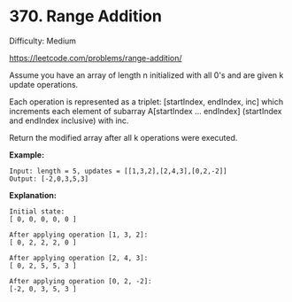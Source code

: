 # 370. Range Addition

Difficulty: Medium

https://leetcode.com/problems/range-addition/

Assume you have an array of length n initialized with all 0's and are given k update operations.

Each operation is represented as a triplet: [startIndex, endIndex, inc] which increments each element of subarray A[startIndex ... endIndex] (startIndex and endIndex inclusive) with inc.

Return the modified array after all k operations were executed.

**Example:**
```
Input: length = 5, updates = [[1,3,2],[2,4,3],[0,2,-2]]
Output: [-2,0,3,5,3]
```

**Explanation:**
```
Initial state:
[ 0, 0, 0, 0, 0 ]

After applying operation [1, 3, 2]:
[ 0, 2, 2, 2, 0 ]

After applying operation [2, 4, 3]:
[ 0, 2, 5, 5, 3 ]

After applying operation [0, 2, -2]:
[-2, 0, 3, 5, 3 ]
```

